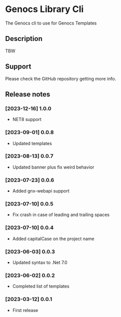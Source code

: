 # Genocs Library Cli

The Genocs cli to use for Genocs Templates

## Description

TBW


## Support

Please check the GitHub repository getting more info.


## Release notes

### [2023-12-16] 1.0.0
- NET8 support

### [2023-09-01] 0.0.8
- Updated templates

### [2023-08-13] 0.0.7
- Updated banner plus fix weird behavior

### [2023-07-23] 0.0.6
- Added gnx-webapi support

### [2023-07-10] 0.0.5
- Fix crash in case of leading and trailing spaces

### [2023-07-10] 0.0.4
- Added capitalCase on the project name

### [2023-06-03] 0.0.3
- Updated syntax to .Net 7.0

### [2023-06-02] 0.0.2
- Completed list of templates

### [2023-03-12] 0.0.1
- First release
